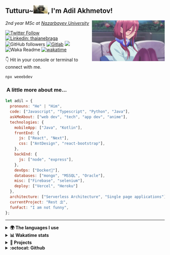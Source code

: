 <h2>Tutturu~<img src="img/tuturu.gif" width="45" alt="">, I'm Adil Akhmetov! <img src="img/miku-dance.gif" width="50" alt=""></h2>
<img align='right' src="img/miku.gif" width="230" alt="">
<p><em>2nd year MSc at <a href="https://nu.edu.kz/">Nazarbayev University</a>
<a href="https://sdu.edu.kz/"><img src="img/sdu-ahegao.svg" align="right" width="100" alt=""></a>
</em></p>

[![Twitter Follow](https://img.shields.io/twitter/follow/weeebdev?label=Follow)](https://twitter.com/intent/follow?screen_name=weeebdev)
[![Linkedin: thaianebraga](https://img.shields.io/badge/-adildev-blue?style=flat-square&logo=Linkedin&logoColor=white&link=https://www.linkedin.com/in/adildev/)](https://www.linkedin.com/in/adildev/)
![GitHub followers](https://img.shields.io/github/followers/weeebdev?label=Follow&style=flat-square)
[![Gitlab](https://img.shields.io/badge/Gitlab-weeebdev-orange?style=flat-square&logo=gitlab)](https://gitlab.com/weeebdev)
![](https://visitor-badge.glitch.me/badge?page_id=weeebdev.weeebdev)
![Waka Readme](https://github.com/weeebdev/weeebdev/workflows/Waka%20Readme/badge.svg)
[![wakatime](https://wakatime.com/badge/user/1fb6390f-222e-4088-8de8-840ef1443858.svg)](https://wakatime.com/@1fb6390f-222e-4088-8de8-840ef1443858)
<!-- [![Leetcode badge](https://leetcode-badge.chyroc.cn/?name=user3449f)](https://leetcode.com/user3449f/) -->

👇 Hit in your console or terminal to connect with me.

```bash
npx weeebdev
```

### <img src="https://media.giphy.com/media/VgCDAzcKvsR6OM0uWg/giphy.gif" width="50" alt=""> A little more about me...

```javascript
let adil = {
  pronouns: "He" | "Him",
  code: ["Javascript", "Typescript", "Python", "Java"],
  askMeAbout: ["web dev", "tech", "app dev", "anime"],
  technologies: {
    mobileApp: ["Java", "Kotlin"],
    frontEnd: {
      js: ["React", "Next"],
      css: ["AntDesign", "react-bootstrap"],
    },
    backEnd: {
      js: ["node", "express"],
    },
    devOps: ["Docker🐳"],
    databases: ["mongo", "MSSQL", "Oracle"],
    misc: ["Firebase", "selenium"],
    deploy: ["Vercel", "Heroku"]
  },
  architecture: ["Serverless Architecture", "Single page applications"],
  currentProject: "Rest ⛱",
  funFact: "I am not funny",
};
```

---

<details>
  <summary><b>🌍 The languages I use</b></summary>
  <hr>
  
  
| ⏰ Past month | ⌛️ Past Year |
|---|---|
| <a href="https://wakatime.com/@adildev"><img src="https://wakatime.com/share/@adilDev/4ebe423a-b427-4031-b073-d221b9528df7.svg" height="300px"></a> | <a href="https://wakatime.com/@adildev"><img src="https://wakatime.com/share/@adilDev/1b4a30f1-9a7f-47fe-b8d2-0fc90f37fcd3.svg" height="300px"></a> |
</details>

<details>
<summary><b>📊 Wakatime stats</b><br></summary>
<div>
<hr/>

<!--START_SECTION:waka-->
![Code Time](http://img.shields.io/badge/Code%20Time-4%2C198%20hrs%2049%20mins-blue)

![Profile Views](http://img.shields.io/badge/Profile%20Views-9-blue)

![Lines of code](https://img.shields.io/badge/From%20Hello%20World%20I%27ve%20Written-7.6%20million%20lines%20of%20code-blue)

**🐱 My GitHub Data** 

> 📦 541.0 kB Used in GitHub's Storage 
 > 
> 🏆 293 Contributions in the Year 2024
 > 
> 💼 Opted to Hire
 > 
> 📜 61 Public Repositories 
 > 
> 🔑 14 Private Repositories 
 > 
**I'm an Early 🐤** 

```text
🌞 Morning                369 commits         █░░░░░░░░░░░░░░░░░░░░░░░░   04.98 % 
🌆 Daytime                3686 commits        ████████████░░░░░░░░░░░░░   49.78 % 
🌃 Evening                2802 commits        █████████░░░░░░░░░░░░░░░░   37.84 % 
🌙 Night                  548 commits         ██░░░░░░░░░░░░░░░░░░░░░░░   07.40 % 
```
📅 **I'm Most Productive on Tuesday** 

```text
Monday                   846 commits         ███░░░░░░░░░░░░░░░░░░░░░░   11.42 % 
Tuesday                  1950 commits        ███████░░░░░░░░░░░░░░░░░░   26.33 % 
Wednesday                833 commits         ███░░░░░░░░░░░░░░░░░░░░░░   11.25 % 
Thursday                 1019 commits        ███░░░░░░░░░░░░░░░░░░░░░░   13.76 % 
Friday                   352 commits         █░░░░░░░░░░░░░░░░░░░░░░░░   04.75 % 
Saturday                 779 commits         ███░░░░░░░░░░░░░░░░░░░░░░   10.52 % 
Sunday                   1626 commits        █████░░░░░░░░░░░░░░░░░░░░   21.96 % 
```


📊 **This Week I Spent My Time On** 

```text
🕑︎ Time Zone: Asia/Almaty

💬 Programming Languages: 
Other                    17 hrs 58 mins      █████████████░░░░░░░░░░░░   53.46 % 
Markdown                 5 hrs 23 mins       ████░░░░░░░░░░░░░░░░░░░░░   16.05 % 
C++                      5 hrs 7 mins        ████░░░░░░░░░░░░░░░░░░░░░   15.24 % 
Python                   3 hrs 12 mins       ██░░░░░░░░░░░░░░░░░░░░░░░   09.53 % 
Prolog                   52 mins             █░░░░░░░░░░░░░░░░░░░░░░░░   02.59 % 

🔥 Editors: 
Chrome                   16 hrs 32 mins      ████████████░░░░░░░░░░░░░   49.19 % 
Obsidian                 5 hrs 23 mins       ████░░░░░░░░░░░░░░░░░░░░░   16.05 % 
Neovim                   5 hrs 16 mins       ████░░░░░░░░░░░░░░░░░░░░░   15.67 % 
VS Code                  5 hrs 1 min         ████░░░░░░░░░░░░░░░░░░░░░   14.93 % 
fish                     1 hr 23 mins        █░░░░░░░░░░░░░░░░░░░░░░░░   04.16 % 

🐱‍💻 Projects: 
contests                 10 hrs 35 mins      ████████░░░░░░░░░░░░░░░░░   31.49 % 
Writing                  9 hrs 41 mins       ███████░░░░░░░░░░░░░░░░░░   28.82 % 
mylifestats              5 hrs 5 mins        ████░░░░░░░░░░░░░░░░░░░░░   15.14 % 
flower-fastai            2 hrs 43 mins       ██░░░░░░░░░░░░░░░░░░░░░░░   08.09 % 
shillelagh               1 hr 8 mins         █░░░░░░░░░░░░░░░░░░░░░░░░   03.42 % 

💻 Operating System: 
Mac                      33 hrs 36 mins      █████████████████████████   100.00 % 
```

**I Mostly Code in Jupyter Notebook** 

```text
Python                   5 repos             █░░░░░░░░░░░░░░░░░░░░░░░░   05.81 % 
CSS                      4 repos             █░░░░░░░░░░░░░░░░░░░░░░░░   04.65 % 
C++                      1 repo              ░░░░░░░░░░░░░░░░░░░░░░░░░   01.16 % 
Lua                      1 repo              ░░░░░░░░░░░░░░░░░░░░░░░░░   01.16 % 
Promela                  1 repo              ░░░░░░░░░░░░░░░░░░░░░░░░░   01.16 % 
```



**Timeline**

![Lines of Code chart](https://raw.githubusercontent.com/weeebdev/weeebdev/master/assets/bar_graph.png)


 Last Updated on 18/02/2024 01:26:31 UTC
<!--END_SECTION:waka-->
</div>
</details>

<details>
<summary><b>🧾 Projects</b></summary>
<hr>

|Project|Status|
|---|---|
|[![ReadMe Card](https://github-readme-stats.vercel.app/api/pin/?username=weeebdev&repo=waifu.pics&theme=dracula)](https://github.com/weeebdev/waifu.pics)|[![time tracker](https://wakatime.com/badge/github/weeebdev/waifu.pics.svg)](https://wakatime.com/badge/github/weeebdev/waifu.pics)|
|[![ReadMe Card](https://github-readme-stats.vercel.app/api/pin/?username=mentor-ship&repo=mentorship&theme=dracula)](https://github.com/Mentor-ship/Mentorship)|[![time tracker](https://wakatime.com/badge/github/Mentor-ship/Mentorship.svg)](https://wakatime.com/badge/github/Mentor-ship/Mentorship)|
|[![ReadMe Card](https://github-readme-stats.vercel.app/api/pin/?username=masters-and-Abu&repo=tolqyn&theme=dracula)](https://github.com/Masters-and-Abu/Tolqyn)|[![time tracker](https://wakatime.com/badge/github/Masters-and-Abu/Tolqyn.svg)](https://wakatime.com/badge/github/Masters-and-Abu/Tolqyn)|
|[![ReadMe Card](https://github-readme-stats.vercel.app/api/pin/?username=dracula&repo=unigram&theme=dracula)](https://github.com/dracula/unigram)||

</details>

<details>
  <summary><b>:octocat: Github</b></summary>
  <hr>
  <a href="https://sourcekarma.vercel.app/weeebdev"><img src="https://sourcekarma-og.vercel.app/api/weeebdev/github" alt="" align="left"/></a>
  <img src="https://github-readme-stats.vercel.app/api?username=weeebdev&show_icons=true&theme=dracula&hide_title=true&hide_rank=true&count_private=true" align="right"/>
</details>
<div align="center">
  <kbd>
    <img src="https://waifu.now.sh/sfw/hug" alt="">
  </kbd>
</div>
